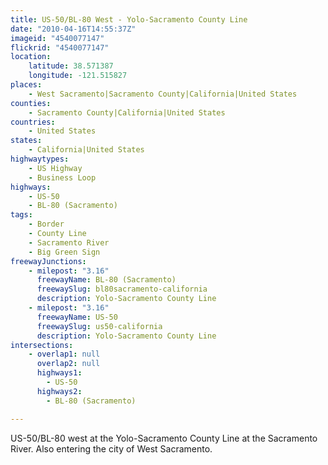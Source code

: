 ```yaml
---
title: US-50/BL-80 West - Yolo-Sacramento County Line
date: "2010-04-16T14:55:37Z"
imageid: "4540077147"
flickrid: "4540077147"
location:
    latitude: 38.571387
    longitude: -121.515827
places:
    - West Sacramento|Sacramento County|California|United States
counties:
    - Sacramento County|California|United States
countries:
    - United States
states:
    - California|United States
highwaytypes:
    - US Highway
    - Business Loop
highways:
    - US-50
    - BL-80 (Sacramento)
tags:
    - Border
    - County Line
    - Sacramento River
    - Big Green Sign
freewayJunctions:
    - milepost: "3.16"
      freewayName: BL-80 (Sacramento)
      freewaySlug: bl80sacramento-california
      description: Yolo-Sacramento County Line
    - milepost: "3.16"
      freewayName: US-50
      freewaySlug: us50-california
      description: Yolo-Sacramento County Line
intersections:
    - overlap1: null
      overlap2: null
      highways1:
        - US-50
      highways2:
        - BL-80 (Sacramento)

---
```

US-50/BL-80 west at the Yolo-Sacramento County Line at the Sacramento River.  Also entering the city of West Sacramento.